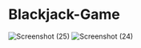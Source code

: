 # Blackjack-Game
![Screenshot (25)](https://github.com/Kritika75/Blackjack-Game/assets/142504516/0b484055-17af-4579-9799-63006142f237)
![Screenshot (24)](https://github.com/Kritika75/Blackjack-Game/assets/142504516/cf03a195-f39b-4fcc-8f05-669a6862ce7a)
